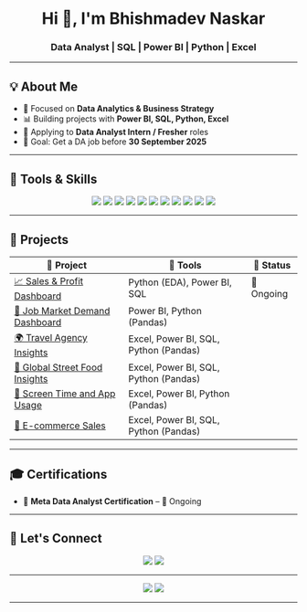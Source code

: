 <h1 align="center">Hi 👋, I'm Bhishmadev Naskar</h1>
<h3 align="center">Data Analyst | SQL | Power BI | Python | Excel</h3>

---

## 💡 About Me

- 🎯 Focused on **Data Analytics & Business Strategy**
- 📊 Building projects with **Power BI, SQL, Python, Excel**
- 💼 Applying to **Data Analyst Intern / Fresher** roles
- 🎯 Goal: Get a DA job before **30 September 2025**

---

## 🧰 Tools & Skills

<p align="center">
  <img src="https://img.shields.io/badge/Power_BI-yellow?logo=powerbi" />
  <img src="https://img.shields.io/badge/SQL-blue?logo=postgresql" />
  <img src="https://img.shields.io/badge/Python-3776AB?logo=python&logoColor=white" />
  <img src="https://img.shields.io/badge/Pandas-150458?logo=pandas&logoColor=white" />
  <img src="https://img.shields.io/badge/Excel-217346?logo=microsoft-excel&logoColor=white" />
  <img src="https://img.shields.io/badge/Tableau-E97627?logo=tableau&logoColor=white" />
  <img src="https://img.shields.io/badge/Seaborn-purple" />
  <img src="https://img.shields.io/badge/Matplotlib-purple" />
  <img src="https://img.shields.io/badge/Plotly-brightgreen" />
  <img src="https://img.shields.io/badge/GitHub-181717?logo=github&logoColor=white" />
  <img src="https://img.shields.io/badge/Generative_AI-blueviolet?logo=openai" />
</p>

---

## 📂 Projects

| 💼 Project | 📁 Tools | 🔄 Status |
|-----------|----------|-----------|
| [📈 Sales & Profit Dashboard](#) | Python (EDA), Power BI, SQL | 🚧 Ongoing |
| [💼 Job Market Demand Dashboard](https://github.com/Bhishmadev2003/Job_Market_Demand_Dashboard) | Power BI, Python (Pandas)
| [🌍 Travel Agency Insights](https://github.com/Bhishmadev2003/Travel_insights) | Excel, Power BI, SQL, Python (Pandas)
| [🍜 Global Street Food Insights](https://github.com/Bhishmadev2003/Global_street_food_insights) | Excel, Power BI, SQL, Python (Pandas)
| [📱 Screen Time and App Usage](https://github.com/Bhishmadev2003/screen_time_and_app_usage) | Excel, Power BI, Python (Pandas)
| [🛒 E-commerce Sales](https://github.com/Bhishmadev2003/E_commerce-sales) | Excel, Power BI, SQL, Python (Pandas)

---

## 🎓 Certifications

- 📌 **Meta Data Analyst Certification** – 🚧 Ongoing

---

## 🔗 Let's Connect

<p align="center">
  <a href="mailto:bhishmadev2003@gmail.com"><img src="https://img.shields.io/badge/Gmail-D14836?style=flat&logo=gmail&logoColor=white" /></a>
  <a href="https://www.linkedin.com/in/bhishmadev-naskar"><img src="https://img.shields.io/badge/LinkedIn-0077B5?style=flat&logo=linkedin&logoColor=white" /></a>
</p>

---

<p align="center">
  <img src="https://github-readme-stats.vercel.app/api?username=Bhishmadev2003&show_icons=true&theme=react&hide_title=true&count_private=true" />
  <img src="https://github-readme-streak-stats.herokuapp.com/?user=Bhishmadev2003&theme=react" />
</p>

---
